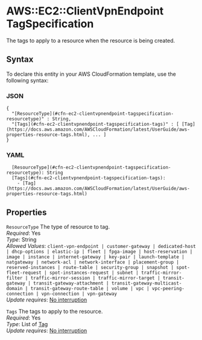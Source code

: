 # AWS::EC2::ClientVpnEndpoint TagSpecification<a name="aws-properties-ec2-clientvpnendpoint-tagspecification"></a>

The tags to apply to a resource when the resource is being created\.

## Syntax<a name="aws-properties-ec2-clientvpnendpoint-tagspecification-syntax"></a>

To declare this entity in your AWS CloudFormation template, use the following syntax:

### JSON<a name="aws-properties-ec2-clientvpnendpoint-tagspecification-syntax.json"></a>

```
{
  "[ResourceType](#cfn-ec2-clientvpnendpoint-tagspecification-resourcetype)" : String,
  "[Tags](#cfn-ec2-clientvpnendpoint-tagspecification-tags)" : [ [Tag](https://docs.aws.amazon.com/AWSCloudFormation/latest/UserGuide/aws-properties-resource-tags.html), ... ]
}
```

### YAML<a name="aws-properties-ec2-clientvpnendpoint-tagspecification-syntax.yaml"></a>

```
  [ResourceType](#cfn-ec2-clientvpnendpoint-tagspecification-resourcetype): String
  [Tags](#cfn-ec2-clientvpnendpoint-tagspecification-tags): 
    - [Tag](https://docs.aws.amazon.com/AWSCloudFormation/latest/UserGuide/aws-properties-resource-tags.html)
```

## Properties<a name="aws-properties-ec2-clientvpnendpoint-tagspecification-properties"></a>

`ResourceType`  <a name="cfn-ec2-clientvpnendpoint-tagspecification-resourcetype"></a>
The type of resource to tag\.  
*Required*: Yes  
*Type*: String  
*Allowed Values*: `client-vpn-endpoint | customer-gateway | dedicated-host | dhcp-options | elastic-ip | fleet | fpga-image | host-reservation | image | instance | internet-gateway | key-pair | launch-template | natgateway | network-acl | network-interface | placement-group | reserved-instances | route-table | security-group | snapshot | spot-fleet-request | spot-instances-request | subnet | traffic-mirror-filter | traffic-mirror-session | traffic-mirror-target | transit-gateway | transit-gateway-attachment | transit-gateway-multicast-domain | transit-gateway-route-table | volume | vpc | vpc-peering-connection | vpn-connection | vpn-gateway`  
*Update requires*: [No interruption](https://docs.aws.amazon.com/AWSCloudFormation/latest/UserGuide/using-cfn-updating-stacks-update-behaviors.html#update-no-interrupt)

`Tags`  <a name="cfn-ec2-clientvpnendpoint-tagspecification-tags"></a>
The tags to apply to the resource\.  
*Required*: Yes  
*Type*: List of [Tag](https://docs.aws.amazon.com/AWSCloudFormation/latest/UserGuide/aws-properties-resource-tags.html)  
*Update requires*: [No interruption](https://docs.aws.amazon.com/AWSCloudFormation/latest/UserGuide/using-cfn-updating-stacks-update-behaviors.html#update-no-interrupt)